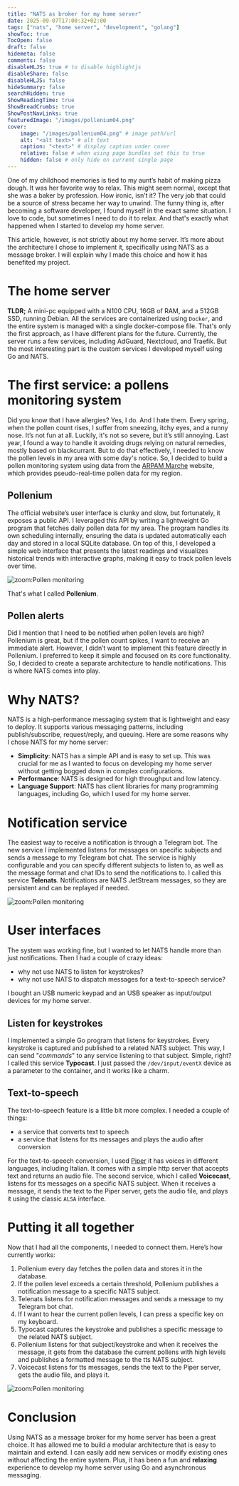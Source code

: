 ```yaml
---
title: "NATS as broker for my home server"
date: 2025-09-07T17:00:32+02:00
tags: ["nats", "home server", "development", "golang"]
showToc: true
TocOpen: false
draft: false
hidemeta: false
comments: false
disableHLJS: true # to disable highlightjs
disableShare: false
disableHLJS: false
hideSummary: false
searchHidden: true
ShowReadingTime: true
ShowBreadCrumbs: true
ShowPostNavLinks: true
featuredImage: "/images/pollenium04.png"
cover:
    image: "/images/pollenium04.png" # image path/url
    alt: "<alt text>" # alt text
    caption: "<text>" # display caption under cover
    relative: false # when using page bundles set this to true
    hidden: false # only hide on current single page
---
```

One of my childhood memories is tied to my aunt’s habit of making pizza dough. It was her favorite way to relax. This might seem normal, except that she was a baker by profession. How ironic, isn’t it? The very job that could be a source of stress became her way to unwind. The funny thing is, after becoming a software developer, I found myself in the exact same situation. I love to code, but sometimes I need to do it to relax. And that's exactly what happened when I started to develop my home server.

This article, however, is not strictly about my home server. It’s more about the architecture I chose to implement it, specifically using NATS as a message broker. I will explain why I made this choice and how it has benefited my project.

# The home server
**TLDR;** A mini-pc equipped with a N100 CPU, 16GB of RAM, and a 512GB SSD, running Debian. All the services are containerized using `Docker`, and the entire system is managed with a single docker-compose file. That's only the first approach, as I have different plans for the future. Currently, the server runs a few services, including AdGuard, Nextcloud, and Traefik. But the most interesting part is the custom services I developed myself using Go and NATS.

# The first service: a pollens monitoring system
Did you know that I have allergies? Yes, I do. And I hate them. Every spring, when the pollen count rises, I suffer from sneezing, itchy eyes, and a runny nose. It’s not fun at all. Luckily, it's not so severe, but it’s still annoying. Last year, I found a way to handle it avoiding drugs relying on natural remedies, mostly based on blackcurrant. But to do that effectively, I needed to know the pollen levels in my area with some day's notice. So, I decided to build a pollen monitoring system using data from the [ARPAM Marche](https://pollini.arpa.marche.it/) website, which provides pseudo-real-time pollen data for my region.

## Pollenium
The official website’s user interface is clunky and slow, but fortunately, it exposes a public API. I leveraged this API by writing a lightweight Go program that fetches daily pollen data for my area. The program handles its own scheduling internally, ensuring the data is updated automatically each day and stored in a local SQLite database. On top of this, I developed a simple web interface that presents the latest readings and visualizes historical trends with interactive graphs, making it easy to track pollen levels over time.

![zoom:Pollen monitoring](/blog/images/pollenium01.png)

That's what I called **Pollenium**.

## Pollen alerts
Did I mention that I need to be notified when pollen levels are high? Pollenium is great, but if the pollen count spikes, I want to receive an immediate alert. However, I didn’t want to implement this feature directly in Pollenium. I preferred to keep it simple and focused on its core functionality. So, I decided to create a separate architecture to handle notifications. This is where NATS comes into play.

# Why NATS?
NATS is a high-performance messaging system that is lightweight and easy to deploy. It supports various messaging patterns, including publish/subscribe, request/reply, and queuing. Here are some reasons why I chose NATS for my home server:
- **Simplicity**: NATS has a simple API and is easy to set up. This was crucial for me as I wanted to focus on developing my home server without getting bogged down in complex configurations.
- **Performance**: NATS is designed for high throughput and low latency.
- **Language Support**: NATS has client libraries for many programming languages, including Go, which I used for my home server.

# Notification service

The easiest way to receive a notification is through a Telegram bot. The new service I implemented listens for messages on specific subjects and sends a message to my Telegram bot chat. The service is highly configurable and you can specify different subjects to listen to, as well as the message format and chat IDs to send the notifications to. I called this service **Telenats**. Notifications are NATS JetStream messages, so they are persistent and can be replayed if needed.

![zoom:Pollen monitoring](/blog/images/pollenium02.png)

# User interfaces

The system was working fine, but I wanted to let NATS handle more than just notifications. Then I had a couple of crazy ideas: 
* why not use NATS to listen for keystrokes?
* why not use NATS to dispatch messages for a text-to-speech service?

I bought an USB numeric keypad and an USB speaker as input/output devices for my home server.

## Listen for keystrokes
I implemented a simple Go program that listens for keystrokes. Every keystroke is captured and published to a related NATS subject. This way, I can send "_commands_" to any service listening to that subject. Simple, right? I called this service **Typocast**. I just passed the `/dev/input/eventX` device as a parameter to the container, and it works like a charm.

## Text-to-speech
The text-to-speech feature is a little bit more complex. I needed a couple of things:
* a service that converts text to speech
* a service that listens for tts messages and plays the audio after conversion

For the text-to-speech conversion, I used [Piper](https://github.com/OHF-Voice/piper1-gpl) it has voices in different languages, including Italian. It comes with a simple http server that accepts text and returns an audio file. The second service, which I called **Voicecast**, listens for tts messages on a specific NATS subject. When it receives a message, it sends the text to the Piper server, gets the audio file, and plays it using the classic `ALSA` interface.

# Putting it all together
Now that I had all the components, I needed to connect them. Here’s how currently works:
1. Pollenium every day fetches the pollen data and stores it in the database.
2. If the pollen level exceeds a certain threshold, Pollenium publishes a notification message to a specific NATS subject.
3. Telenats listens for notification messages and sends a message to my Telegram bot chat.
4. If I want to hear the current pollen levels, I can press a specific key on my keyboard.
5. Typocast captures the keystroke and publishes a specific message to the related NATS subject.
6. Pollenium listens for that subject/keystroke and when it receives the message, it gets from the database the current pollens with high levels and publishes a formatted message to the tts NATS subject.
7. Voicecast listens for tts messages, sends the text to the Piper server, gets the audio file, and plays it.

![zoom:Pollen monitoring](/blog/images/pollenium03.png)

# Conclusion
Using NATS as a message broker for my home server has been a great choice. It has allowed me to build a modular architecture that is easy to maintain and extend. I can easily add new services or modify existing ones without affecting the entire system. Plus, it has been a fun and **relaxing** experience to develop my home server using Go and asynchronous messaging.
